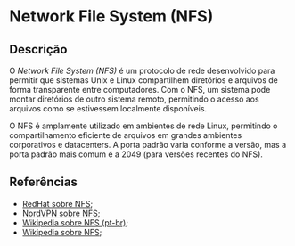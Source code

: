 # Network File System (NFS)


## Descrição

O *Network File System (NFS)* é um protocolo de rede desenvolvido para permitir que sistemas Unix e Linux compartilhem diretórios e arquivos de forma transparente entre computadores. Com o NFS, um sistema pode montar diretórios de outro sistema remoto, permitindo o acesso aos arquivos como se estivessem localmente disponíveis.

O NFS é amplamente utilizado em ambientes de rede Linux, permitindo o compartilhamento eficiente de arquivos em grandes ambientes corporativos e datacenters. A porta padrão varia conforme a versão, mas a porta padrão mais comum é a 2049 (para versões recentes do NFS).

## Referências

- [RedHat sobre NFS](https://docs.redhat.com/en/documentation/red_hat_enterprise_linux/6/html/storage_administration_guide/ch-nfs);
- [NordVPN sobre NFS](https://nordvpn.com/pt-br/blog/network-file-system/);
- [Wikipedia sobre NFS (pt-br)](https://pt.wikipedia.org/wiki/Network_File_System);
- [Wikipedia sobre NFS](https://en.wikipedia.org/wiki/Network_File_System);